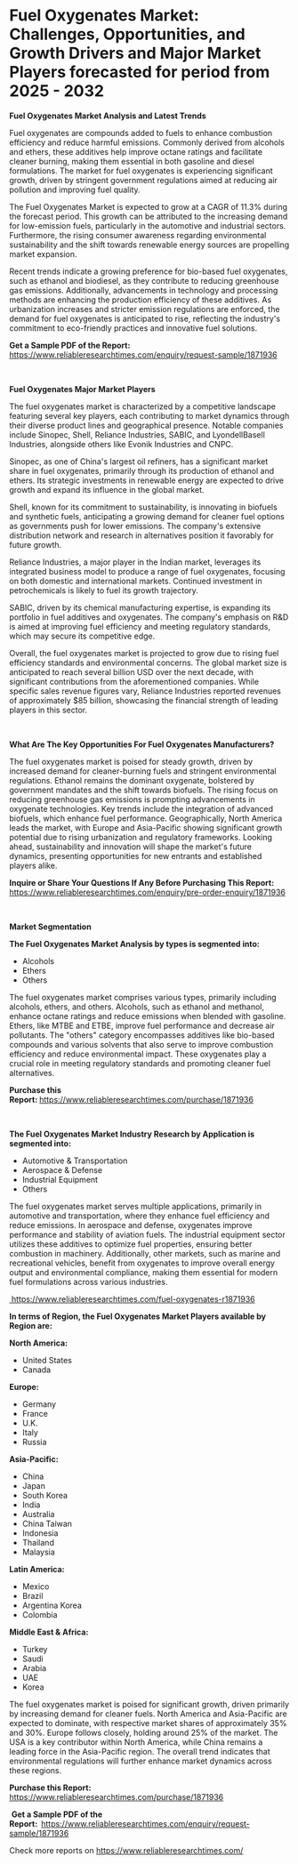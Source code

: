 <p><h1>Fuel Oxygenates Market: Challenges, Opportunities, and Growth Drivers and Major Market Players forecasted for period from 2025 - 2032</h1></p><p><strong>Fuel Oxygenates Market Analysis and Latest Trends</strong></p>
<p><p>Fuel oxygenates are compounds added to fuels to enhance combustion efficiency and reduce harmful emissions. Commonly derived from alcohols and ethers, these additives help improve octane ratings and facilitate cleaner burning, making them essential in both gasoline and diesel formulations. The market for fuel oxygenates is experiencing significant growth, driven by stringent government regulations aimed at reducing air pollution and improving fuel quality. </p><p>The Fuel Oxygenates Market is expected to grow at a CAGR of 11.3% during the forecast period. This growth can be attributed to the increasing demand for low-emission fuels, particularly in the automotive and industrial sectors. Furthermore, the rising consumer awareness regarding environmental sustainability and the shift towards renewable energy sources are propelling market expansion. </p><p>Recent trends indicate a growing preference for bio-based fuel oxygenates, such as ethanol and biodiesel, as they contribute to reducing greenhouse gas emissions. Additionally, advancements in technology and processing methods are enhancing the production efficiency of these additives. As urbanization increases and stricter emission regulations are enforced, the demand for fuel oxygenates is anticipated to rise, reflecting the industry's commitment to eco-friendly practices and innovative fuel solutions.</p></p>
<p><strong>Get a Sample PDF of the Report:&nbsp;</strong> <a href="https://www.reliableresearchtimes.com/enquiry/request-sample/1871936?utm_campaign=3363&utm_medium=2&utm_source=Github&utm_content=ia&utm_term=07042025&utm_id=fuel-oxygenates">https://www.reliableresearchtimes.com/enquiry/request-sample/1871936</a></p>
<p>&nbsp;</p>
<p><strong>Fuel Oxygenates Major Market Players</strong></p>
<p><p>The fuel oxygenates market is characterized by a competitive landscape featuring several key players, each contributing to market dynamics through their diverse product lines and geographical presence. Notable companies include Sinopec, Shell, Reliance Industries, SABIC, and LyondellBasell Industries, alongside others like Evonik Industries and CNPC.</p><p>Sinopec, as one of China's largest oil refiners, has a significant market share in fuel oxygenates, primarily through its production of ethanol and ethers. Its strategic investments in renewable energy are expected to drive growth and expand its influence in the global market.</p><p>Shell, known for its commitment to sustainability, is innovating in biofuels and synthetic fuels, anticipating a growing demand for cleaner fuel options as governments push for lower emissions. The company's extensive distribution network and research in alternatives position it favorably for future growth.</p><p>Reliance Industries, a major player in the Indian market, leverages its integrated business model to produce a range of fuel oxygenates, focusing on both domestic and international markets. Continued investment in petrochemicals is likely to fuel its growth trajectory.</p><p>SABIC, driven by its chemical manufacturing expertise, is expanding its portfolio in fuel additives and oxygenates. The company's emphasis on R&D is aimed at improving fuel efficiency and meeting regulatory standards, which may secure its competitive edge.</p><p>Overall, the fuel oxygenates market is projected to grow due to rising fuel efficiency standards and environmental concerns. The global market size is anticipated to reach several billion USD over the next decade, with significant contributions from the aforementioned companies. While specific sales revenue figures vary, Reliance Industries reported revenues of approximately $85 billion, showcasing the financial strength of leading players in this sector.</p></p>
<p>&nbsp;</p>
<p><strong>What Are The Key Opportunities For Fuel Oxygenates Manufacturers?</strong></p>
<p><p>The fuel oxygenates market is poised for steady growth, driven by increased demand for cleaner-burning fuels and stringent environmental regulations. Ethanol remains the dominant oxygenate, bolstered by government mandates and the shift towards biofuels. The rising focus on reducing greenhouse gas emissions is prompting advancements in oxygenate technologies. Key trends include the integration of advanced biofuels, which enhance fuel performance. Geographically, North America leads the market, with Europe and Asia-Pacific showing significant growth potential due to rising urbanization and regulatory frameworks. Looking ahead, sustainability and innovation will shape the market's future dynamics, presenting opportunities for new entrants and established players alike.</p></p>
<p><strong>Inquire or Share Your Questions If Any Before Purchasing This Report:</strong> <a href="https://www.reliableresearchtimes.com/enquiry/pre-order-enquiry/1871936?utm_campaign=3363&utm_medium=2&utm_source=Github&utm_content=ia&utm_term=07042025&utm_id=fuel-oxygenates">https://www.reliableresearchtimes.com/enquiry/pre-order-enquiry/1871936</a></p>
<p>&nbsp;</p>
<p><strong>Market Segmentation</strong></p>
<p><strong>The Fuel Oxygenates Market Analysis by types is segmented into:</strong></p>
<p><ul><li>Alcohols</li><li>Ethers</li><li>Others</li></ul></p>
<p><p>The fuel oxygenates market comprises various types, primarily including alcohols, ethers, and others. Alcohols, such as ethanol and methanol, enhance octane ratings and reduce emissions when blended with gasoline. Ethers, like MTBE and ETBE, improve fuel performance and decrease air pollutants. The "others" category encompasses additives like bio-based compounds and various solvents that also serve to improve combustion efficiency and reduce environmental impact. These oxygenates play a crucial role in meeting regulatory standards and promoting cleaner fuel alternatives.</p></p>
<p><strong>Purchase this Report:&nbsp;</strong><a href="https://www.reliableresearchtimes.com/purchase/1871936?utm_campaign=3363&utm_medium=2&utm_source=Github&utm_content=ia&utm_term=07042025&utm_id=fuel-oxygenates">https://www.reliableresearchtimes.com/purchase/1871936</a></p>
<p>&nbsp;</p>
<p><strong>The Fuel Oxygenates Market Industry Research by Application is segmented into:</strong></p>
<p><ul><li>Automotive & Transportation</li><li>Aerospace & Defense</li><li>Industrial Equipment</li><li>Others</li></ul></p>
<p><p>The fuel oxygenates market serves multiple applications, primarily in automotive and transportation, where they enhance fuel efficiency and reduce emissions. In aerospace and defense, oxygenates improve performance and stability of aviation fuels. The industrial equipment sector utilizes these additives to optimize fuel properties, ensuring better combustion in machinery. Additionally, other markets, such as marine and recreational vehicles, benefit from oxygenates to improve overall energy output and environmental compliance, making them essential for modern fuel formulations across various industries.</p></p>
<p><a href="https://www.reliableresearchtimes.com/fuel-oxygenates-r1871936?utm_campaign=3363&utm_medium=2&utm_source=Github&utm_content=ia&utm_term=07042025&utm_id=fuel-oxygenates">&nbsp;https://www.reliableresearchtimes.com/fuel-oxygenates-r1871936</a></p>
<p><strong>In terms of Region, the Fuel Oxygenates Market Players available by Region are:</strong></p>
<p>
    <p> <strong> North America: </strong>
        <ul>
            <li>United States</li>
            <li>Canada</li>
        </ul>
        </p> 
    <p> <strong> Europe: </strong>
        <ul>
            <li>Germany</li>
            <li>France</li>
            <li>U.K.</li>
            <li>Italy</li>
            <li>Russia</li>
        </ul>
        </p> 
    <p> <strong> Asia-Pacific: </strong>
        <ul>
            <li>China</li>
            <li>Japan</li>
            <li>South Korea</li>
            <li>India</li>
            <li>Australia</li>
            <li>China Taiwan</li>
            <li>Indonesia</li>
            <li>Thailand</li>
            <li>Malaysia</li>
        </ul>
        </p> 
    <p> <strong> Latin America: </strong>
        <ul>
            <li>Mexico</li>
            <li>Brazil</li>
            <li>Argentina Korea</li>
            <li>Colombia</li>
        </ul>
        </p> 
    <p> <strong> Middle East & Africa: </strong>
        <ul>
            <li>Turkey</li>
            <li>Saudi</li>
            <li>Arabia</li>
            <li>UAE</li>
            <li>Korea</li>
        </ul>
    </p>
    </p>
<p><p>The fuel oxygenates market is poised for significant growth, driven primarily by increasing demand for cleaner fuels. North America and Asia-Pacific are expected to dominate, with respective market shares of approximately 35% and 30%. Europe follows closely, holding around 25% of the market. The USA is a key contributor within North America, while China remains a leading force in the Asia-Pacific region. The overall trend indicates that environmental regulations will further enhance market dynamics across these regions.</p></p>
<p><strong>Purchase this Report: </strong><a href="https://www.reliableresearchtimes.com/purchase/1871936?utm_campaign=3363&utm_medium=2&utm_source=Github&utm_content=ia&utm_term=07042025&utm_id=fuel-oxygenates">https://www.reliableresearchtimes.com/purchase/1871936</a></p>
<p>&nbsp;<strong>Get a Sample PDF of the Report:&nbsp;&nbsp;</strong><a href="https://www.reliableresearchtimes.com/enquiry/request-sample/1871936?utm_campaign=3363&utm_medium=2&utm_source=Github&utm_content=ia&utm_term=07042025&utm_id=fuel-oxygenates">https://www.reliableresearchtimes.com/enquiry/request-sample/1871936</a></p>
<p><strong></strong></p>
<p>Check more reports on <a href="https://www.reliableresearchtimes.com/?utm_campaign=3363&utm_medium=2&utm_source=Github&utm_content=ia&utm_term=07042025&utm_id=fuel-oxygenates">https://www.reliableresearchtimes.com/</a></p>